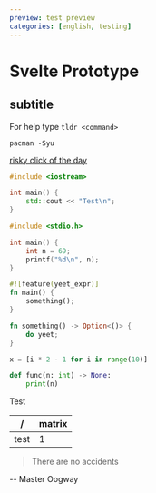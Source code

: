```yaml
---
preview: test preview
categories: [english, testing]
---
```


# Svelte Prototype

## subtitle

For help type `tldr <command>`

`pacman -Syu`

[risky click of the day](https://youtu.be/hcaPRXx3EzA)

```cpp
#include <iostream>

int main() {
    std::cout << "Test\n";
}
```

```c
#include <stdio.h>

int main() {
    int n = 69;
    printf("%d\n", n);
}
```

```rs
#![feature(yeet_expr)]
fn main() {
    something();
}

fn something() -> Option<()> {
    do yeet;
}
```

```py
x = [i * 2 - 1 for i in range(10)]

def func(n: int) -> None:
    print(n)
```

Test

| /    | matrix |
| ---- | ------ |
| test | 1      |

> There are no accidents

-- Master Oogway
